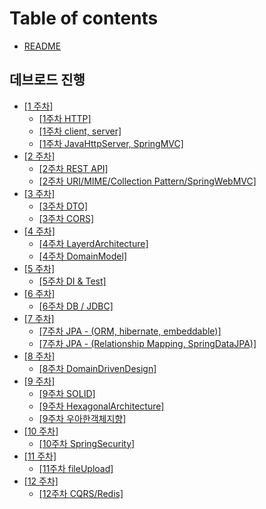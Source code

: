 # Table of contents

* [README](README.md)

## 데브로드 진행

* [\[1 주차\]](undefined/1/README.md)
  * [\[1주차 HTTP\]](undefined/1/1-http.md)
  * [\[1주차 client, server\]](undefined/1/1-client-server.md)
  * [\[1주차 JavaHttpServer, SpringMVC\]](undefined/1/jserver.md)
* [\[2 주차\]](undefined/2/README.md)
  * [\[2주차 REST API\]](undefined/2/2.md)
  * [\[2주차 URI/MIME/Collection Pattern/SpringWebMVC\]](undefined/2/2-uri-mime-collection-pattern-springwebmvc.md)
* [\[3 주차\]](undefined/3/README.md)
  * [\[3주차 DTO\]](undefined/3/3.md)
  * [\[3주차 CORS\]](undefined/3/3-2.md)
* [\[4 주차\]](undefined/4/README.md)
  * [\[4주차 LayerdArchitecture\]](undefined/4/4.md)
  * [\[4주차 DomainModel\]](undefined/4/4-2.md)
* [\[5 주차\]](undefined/5/README.md)
  * [\[5주차 DI & Test\]](undefined/5/5.md)
* [\[6 주차\]](undefined/6/README.md)
  * [\[6주차 DB / JDBC\]](undefined/6/6.md)
* [\[7 주차\]](undefined/7/README.md)
  * [\[7주차 JPA - (ORM, hibernate, embeddable)\]](undefined/7/7.md)
  * [\[7주차 JPA - (Relationship Mapping, SpringDataJPA)\]](undefined/7/7-2.md)
* [\[8 주차\]](undefined/8/README.md)
  * [\[8주차 DomainDrivenDesign\]](undefined/8/8.md)
* [\[9 주차\]](undefined/9/README.md)
  * [\[9주차 SOLID\]](undefined/9/9.md)
  * [\[9주차 HexagonalArchitecture\]](undefined/9/9-1.md)
  * [\[9주차 우아한객체지향\]](undefined/9/9-2.md)
* [\[10 주차\]](undefined/10/README.md)
  * [\[10주차 SpringSecurity\]](undefined/10/10.md)
* [\[11 주차\]](undefined/11/README.md)
  * [\[11주차 fileUpload\]](undefined/11/11.md)
* [\[12 주차\]](undefined/12/README.md)
  * [\[12주차 CQRS/Redis\]](undefined/12/12.md)  

  